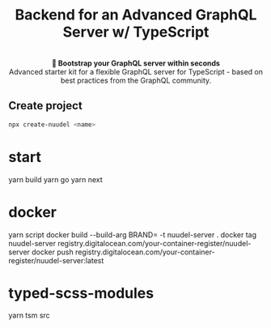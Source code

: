 <h1 align="center"><strong>Backend for an Advanced GraphQL Server w/ TypeScript</strong></h1>

<br />

<div align="center"><strong>🚀 Bootstrap your GraphQL server within seconds</strong></div>
<div align="center">Advanced starter kit for a flexible GraphQL server for TypeScript - based on best practices from the GraphQL community.</div>

## Create project

```bash
npx create-nuudel <name>
```

# start

yarn build
yarn go
yarn next

# docker

yarn script
docker build --build-arg BRAND= -t nuudel-server .
docker tag nuudel-server registry.digitalocean.com/your-container-register/nuudel-server
docker push registry.digitalocean.com/your-container-register/nuudel-server:latest

# typed-scss-modules

yarn tsm src

